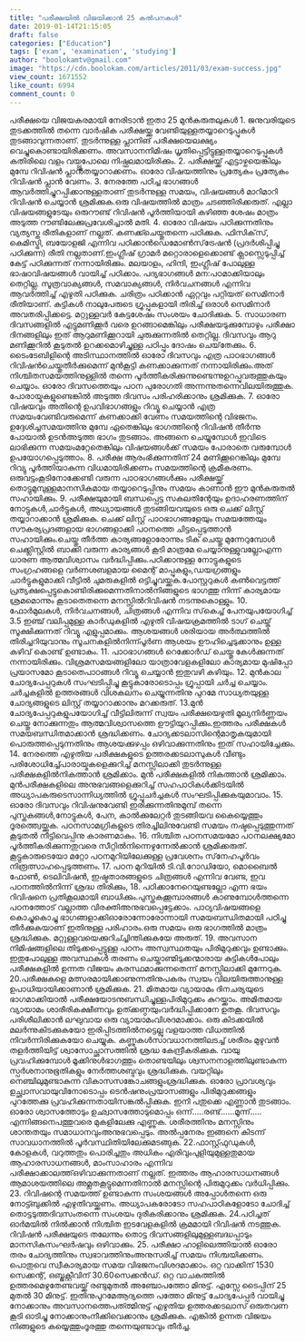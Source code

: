 ```yaml
---
title: "പരീക്ഷയില്‍ വിജയിക്കാന്‍ 25 കല്‍പനകള്‍"
date: 2019-01-14T21:15:05
draft: false
categories: ["Education"]
tags: ['exam', 'examination', 'studying']
author: "boolokamtv@gmail.com"
image: "https://cdn.boolokam.com/articles/2011/03/exam-success.jpg"
view_count: 1671552
like_count: 6994
comment_count: 0
---
```


പരീക്ഷയെ വിജയകരമായി നേരിടാന്‍ ഇതാ 25 മുന്‍കരുതലുകള്‍ 1\. ജനുവരിയുടെ തുടക്കത്തില്‍ തന്നെ വാര്‍ഷിക പരീക്ഷയ്ക്കു വേണ്ടിയുള്ളതയ്യാറെടുപ്പുകള്‍ തുടങ്ങാവുന്നതാണ്. തുടര്‍ന്നുള്ള പ്ലാനിങ് പരീക്ഷയെലക്ഷ്യം വെച്ചുകൊണ്ടായിരിക്കണം. അവസാനനിമിഷം ധൃതിപ്പെട്ടിട്ടുള്ളതയ്യാറെടുപ്പുകള്‍ കതിരിലെ വളം വയ്പ്പുപോലെ നിഷ്ഫലമായിരിക്കും. 2\. പരീക്ഷയ്ക്ക് എട്ടാഴ്ചയെങ്കിലും മുമ്പേ റിവിഷന്‍ പ്ലാന്‍തയ്യാറാക്കണം. ഓരോ വിഷയത്തിനും പ്രത്യേകം പ്രത്യേകം റിവിഷന്‍ പ്ലാന്‍ വേണം. 3\. നേരത്തേ പഠിച്ച ഭാഗങ്ങള്‍ ആവര്‍ത്തിച്ചുറപ്പിക്കാനുള്ളതാണ് തുടര്‍ന്നുള്ള സമയം, വിഷയങ്ങള്‍ മാറിമാറി റിവിഷന്‍ ചെയ്യാന്‍ ശ്രമിക്കുക.ഒരു വിഷയത്തില്‍ മാത്രം ചടഞ്ഞിരിക്കരുത്. എല്ലാ വിഷയങ്ങളുടേയും ഒരുറൗണ്ട് റിവിഷന്‍ പൂര്‍ത്തിയായി കഴിഞ്ഞ ശേഷം മാത്രം അടുത്ത റൗണ്ടിലേക്കുപ്രവേശിച്ചാല്‍ മതി. 4\. ഓരോ വിഷയം പഠിക്കുന്നതിനും വ്യത്യസ്ത രീതികളാണ് നല്ലത്. കണക്ക്ചെയ്തുതന്നെ പഠിക്കുക. ഫിസിക്‌സ്, കെമിസ്ട്രി, ബയോളജി എന്നിവ പഠിക്കാന്‍ഡെമോണ്‍സ്‌ട്രേഷന്‍ (പ്രദര്‍ശിപ്പിച്ചു പഠിക്കുന്ന) രീതി നല്ലതാണ്.ഇംഗ്ലീഷ് ഗ്രാമര്‍ മറ്റൊരാളെക്കൊണ്ട് ക്ലാസ്സെടുപ്പിച്ച് കേട്ട് പഠിക്കുന്നത് നന്നായിരിക്കും. മലയാളം, ഹിന്ദി, ഇംഗ്ലീഷ് പോലുള്ള ഭാഷാവിഷയങ്ങള്‍ വായിച്ച് പഠിക്കാം. പദ്യഭാഗങ്ങള്‍ മന:പഠമാക്കിയാലും തെറ്റില്ല. സൂത്രവാക്യങ്ങള്‍, സമവാക്യങ്ങള്‍, നിര്‍വചനങ്ങള്‍ എന്നിവ ആവര്‍ത്തിച്ച് എഴുതി പഠിക്കുക. ചരിത്രം പഠിക്കാന്‍ ഏറ്റവും പറ്റിയത് സെമിനാര്‍ രീതിയാണ്. കുട്ടികള്‍ നാലുപേരുടെ ഗ്രൂപ്പുകളായി തിരിച്ച് ഒരാള്‍ സെമിനാര്‍ അവതരിപ്പിക്കട്ടെ. മറ്റുള്ളവര്‍ കേട്ടശേഷം സംശയം ചോദിക്കുക. 5\. സാധാരണ ദിവസങ്ങളില്‍ എട്ടുമണിക്കൂര്‍ വരെ ഉറങ്ങാമെങ്കിലും പരീക്ഷയടുക്കുമ്പോഴും പരീക്ഷാ ദിനങ്ങളിലും ഇത് ആറുമണിക്കൂറായി ചുരുക്കുന്നതില്‍ തെറ്റില്ല. ദിവസവും ആറു മണിക്കൂറില്‍ കൂടുതല്‍ ഉറക്കമൊഴിച്ചുള്ള പഠിപ്പും ദോഷം ചെയ്‌തേക്കും. 6\. ടൈംടേബിളിന്റെ അടിസ്ഥാനത്തില്‍ ഓരോ ദിവസവും എത്ര പാഠഭാഗങ്ങള്‍ റിവിഷന്‍ചെയ്തുതീര്‍ക്കുമെന്ന് മുന്‍കൂട്ടി കണക്കാക്കുന്നത് നന്നായിരിക്കും.അത് നിശ്ചിതസമയത്തിനുള്ളില്‍ തന്നെ പൂര്‍ത്തീകരിക്കുന്നുണ്ടെന്നുഉറപ്പുവരുത്തുകയും ചെയ്യാം. ഓരോ ദിവസത്തെയും പഠന പുരോഗതി അന്നന്നുതന്നെവിലയിരുത്തുക. പോരായ്മകളുണ്ടെങ്കില്‍ അടുത്ത ദിവസം പരിഹരിക്കാനും ശ്രമിക്കുക. 7\. ഓരോ വിഷയവും അതിന്റെ ഉപവിഭാഗങ്ങളും റിവ്യൂ ചെയ്യാന്‍ എത്ര സമയംവേണ്ടിവരുമെന്ന് കണക്കാക്കി വേണം സമയത്തിന്റെ വിഭജനം. ഉദ്ദേശിച്ചസമയത്തിനു മുമ്പേ ഏതെങ്കിലും ഭാഗത്തിന്റെ റിവിഷന്‍ തീര്‍ന്നു പോയാല്‍ ഉടന്‍അടുത്ത ഭാഗം തുടങ്ങാം. അങ്ങനെ ചെയ്യുമ്പോള്‍ ഇവിടെ ലാഭിക്കുന്ന സമയംമറ്റേതെങ്കിലും വിഷയങ്ങള്‍ക്ക് സമയം പോരാതെ വരുമ്പോള്‍ ഉപയോഗപ്പെടുത്താം. 8\. പരീക്ഷ ആരംഭിക്കുന്നതിന് 24 മണിക്കൂറെങ്കിലും മുമ്പേ റിവ്യു പൂര്‍ത്തിയാകുന്ന വിധമായിരിക്കണം സമയത്തിന്റെ ക്രമീകരണം. ഒരുവട്ടംകൂടിനോക്കേണ്ടി വരുന്ന പാഠഭാഗങ്ങള്‍ക്കും പരീക്ഷയ്ക്ക് തൊട്ടുമുമ്പുള്ളമാനസികമായ തയ്യാറെടുപ്പിനും സമയം കാണാന്‍ ഈ മുന്‍കരുതല്‍ സഹായിക്കും. 9\. പരീക്ഷയുമായി ബന്ധപ്പെട്ട സകലതിന്റേയും ഉദാഹരണത്തിന് നോട്ടുകള്‍,ചാര്‍ട്ടുകള്‍, അധ്യായങ്ങള്‍ തുടങ്ങിയവയുടെ ഒരു ചെക്ക് ലിസ്റ്റ് തയ്യാറാക്കാന്‍ ശ്രമിക്കുക. ചെക്ക് ലിസ്റ്റ് പാഠഭാഗങ്ങളേയും സമയത്തേയും സൗകര്യപ്രദങ്ങളായ ഭാഗങ്ങളാക്കി പഠനത്തെ ചിട്ടപ്പെടുത്താന്‍ സഹായിക്കും.ചെയ്തു തീര്‍ത്ത കാര്യങ്ങളോരോന്നും ടിക് ചെയ്തു മുന്നേറുമ്പോള്‍ ചെക്ക്ലിസ്റ്റില്‍ ബാക്കി വരുന്ന കാര്യങ്ങള്‍ കൂടി മാത്രമേ ചെയ്യാനുള്ളുവല്ലോഎന്ന ധാരണ ആത്മവിശ്വാസം വര്‍ദ്ധിപ്പിക്കും.പഠിക്കാനുള്ള നോട്ടുകളുടെ സംഗ്രഹങ്ങളെ വര്‍ണശബളമായ മൈന്റ് മാപ്പുകളും,ഡയഗ്രങ്ങളും ചാര്‍ട്ടുകളുമാക്കി വീട്ടില്‍ ചുമരുകളില്‍ ഒട്ടിച്ചുവയ്ക്കുക.പോസ്റ്ററുകള്‍ കണ്‍വെട്ടത്ത് പ്രത്യക്ഷപ്പെട്ടുകൊണ്ടിരിക്കുമെന്നതിനാല്‍നിങ്ങളുടെ ഭാഗത്തു നിന്ന് കാര്യമായ ശ്രമമൊന്നും കൂടാതെതന്നെ മനസ്സില്‍റിവിഷന്‍ നടന്നുകൊള്ളും. 10\. ഫോര്‍മുലകള്‍, നിര്‍വചനങ്ങള്‍, ചിത്രങ്ങള്‍ എന്നിവ സ്‌കെച്ച് പേനയുപയോഗിച്ച് 3.5 ഇഞ്ച് വലിപ്പമുള്ള കാര്‍ഡുകളില്‍ എഴുതി വിഷയക്രമത്തില്‍ ടാഗ് ചെയ്ത് സൂക്ഷിക്കുന്നത് റിവ്യൂ എളുപ്പമാക്കും. ആശയങ്ങള്‍ ശരിയായ അര്‍ത്ഥത്തില്‍ തിരിച്ചറിയുവാനും സൂചനകളില്‍നിന്ന്പൂര്‍ണ ആശയം ഊഹിച്ചെടുക്കാനും ഉള്ള കഴിവ് കൊണ്ട് ഉണ്ടാകും. 11\. പാഠഭാഗങ്ങള്‍ റെക്കോര്‍ഡ് ചെയ്തു കേള്‍ക്കുന്നത് നന്നായിരിക്കും. വിശ്രമസമയങ്ങളിലോ യാത്രാവേളകളിലോ കാര്യമായ മുഷിപ്പോ പ്രയാസമോ കൂടാതെപാഠങ്ങള്‍ റിവ്യൂ ചെയ്യാന്‍ ഇതുവഴി കഴിയും. 12\. മുന്‍കാല ചോദ്യപേപ്പറുകള്‍ സംഘടിപ്പിച്ചു കൂട്ടുകാരോടൊപ്പം ഗ്രൂപ്പായി ചര്‍ച്ച ചെയ്യാം. ചര്‍ച്ചകളില്‍ ഉത്തരങ്ങള്‍ വിശകലനം ചെയ്യുന്നതിനു പുറമേ സാധ്യതയുള്ള ചോദ്യങ്ങളുടെ ലിസ്റ്റ് തയ്യാറാക്കാനും മറക്കരുത്. 13.മുന്‍ ചോദ്യപേപ്പറുകളുപയോഗിച്ച് വീട്ടിലിരുന്ന് സ്വയം പരീക്ഷയെഴുതി മൂല്യനിര്‍ണ്ണയം ചെയ്തു നോക്കുന്നതും ആത്മവിശ്വാസത്തെ ഊട്ടിയുറപ്പിക്കും.ഇത്തരം പരീക്ഷകള്‍ സമയബന്ധിതമാക്കാന്‍ ശ്രദ്ധിക്കണം. ചോദ്യക്കടലാസിന്റെമാതൃകയുമായി പൊരുത്തപ്പെടുന്നതിനും ആശയക്കുഴപ്പം ഒഴിവാക്കുന്നതിനും ഇത് സഹായിച്ചേക്കും. 14\. നേരത്തെ എഴുതിയ പരീക്ഷകളുടെ ഉത്തരക്കടലാസുകള്‍ വീണ്ടും പരിശോധിച്ച്പോരായ്മകളെക്കുറിച്ച് മനസ്സിലാക്കി തുടര്‍ന്നുള്ള പരീക്ഷകളില്‍നികത്താന്‍ ശ്രമിക്കാം. മുന്‍ പരീക്ഷകളില്‍ നികത്താന്‍ ശ്രമിക്കാം. മുന്‍പരീക്ഷകളിലെ അനുഭവങ്ങളെക്കുറിച്ച് സഹപാഠികള്‍ക്കിടയില്‍ അധ്യാപകരുടെസാന്നിധ്യത്തില്‍ ഗ്രൂപ്പുചര്‍ച്ചകള്‍ സംഘടിപ്പിക്കുകയുമാവാം. 15\. ഓരോ ദിവസവും റിവിഷനുവേണ്ടി ഇരിക്കുന്നതിനുമുമ്പ് തന്നെ പുസ്തകങ്ങള്‍,നോട്ടുകള്‍, പേന, കാല്‍ക്കുലേറ്റര്‍ തുടങ്ങിയവ കൈയ്യെത്തും ദൂരത്ത്വെയ്ക്കുക. പഠനസാമഗ്രികളുടെ തിരച്ചിലിനുവേണ്ടി സമയം നഷ്ടപ്പെടുത്തുന്നത് കൂടുതല്‍ നീട്ടിവെപ്പിനു കാരണമാകും. 16\. നിശ്ചിത പഠനസമയമോ പഠനലക്ഷ്യമോ പൂര്‍ത്തീകരിക്കുന്നതുവരെ സീറ്റില്‍നിന്നെഴുന്നേല്‍ക്കാന്‍ ശ്രമിക്കരുത്. കൂട്ടുകാരുടെയോ മറ്റോ പഠനമുറിയിലേക്കുള്ള പ്രവേശനം സ്‌നേഹപൂര്‍വം നിരൂത്സാഹപ്പെടുത്തണം. 17\. പഠന മുറിയില്‍ ടി.വി.റോഡിയോ, മൊബൈല്‍ ഫോണ്‍, ടെലിവിഷന്‍, ഇഷ്ടതാരങ്ങളുടെ ചിത്രങ്ങള്‍ എന്നിവ വേണ്ട, ഇവ പഠനത്തില്‍നിന്ന് ശ്രദ്ധ തിരിക്കും, 18\. പഠിക്കാനേറെയുണ്ടല്ലോ എന്ന ഭയം റിവിഷനെ പ്രതികൂലമായി ബാധിക്കും.പുസ്തകക്കൂമ്പാരങ്ങള്‍ കാണുമ്പോള്‍ത്തന്നെ പഠനത്തോട് വല്ലാത്ത വിരക്തിഅനുഭവപ്പെട്ടേക്കാം. പാഠ്യവിഷയങ്ങളെ കൊച്ചുകൊച്ചു ഭാഗങ്ങളാക്കിഓരോന്നോരോന്നായി സമയബന്ധിതമായി പഠിച്ചു തീര്‍ക്കുകയാണ് ഇതിനുള്ള പരിഹാരം.ഒരു സമയം ഒരു ഭാഗത്തില്‍ മാത്രം ശ്രദ്ധിക്കുക. മറ്റുള്ളവയെക്കുറിച്ച്ചിന്തിക്കുകയേ അരുത്. 19\. അവസാന നിമിഷങ്ങളിലെ തിടുക്കപ്പെട്ടുള്ള പഠനം അസ്വസ്ഥതയും പിരിമുറുക്കവും ഉണ്ടാക്കും. ഇതുപോലുള്ള അവസ്ഥകള്‍ തരണം ചെയ്താണ്മിടുക്കന്മാരായ കുട്ടികള്‍പോലും പരീക്ഷകളില്‍ ഉന്നത വിജയം കരസ്ഥമാക്കുന്നതെന്ന് മനസ്സിലാക്കി മുന്നേറുക. 20.പരീക്ഷകളെ മത്സരമായിക്കാണുന്നതിനുപകരം സ്വയം വിലയിരുത്താനുള്ള ഉപാധിയായിക്കാണാന്‍ ശ്രമിക്കുക. 21\. മിതമായ വ്യായാമം ദിനചര്യയുടെ ഭാഗമാക്കിയാല്‍ പരീക്ഷയോടനുബന്ധിച്ചുള്ളപിരിമുറുക്കം കുറയ്ക്കാം. അമിതമായ വ്യായാമം ശാരീരികക്ഷീണവും ഉത്ക്കണ്ഠയുംവര്‍ദ്ധിപ്പിക്കാനേ ഉതകൂ. ദിവസവും പരിശീലിക്കാന്‍ ലഘുവായ ഒരു വ്യായാമംവിശദമാക്കാം. ഒരു കിടക്കയില്‍ മലര്‍ന്നുകിടക്കുകയോ ഇരിപ്പിടത്തില്‍നട്ടെല്ലു വളയാത്ത വിധത്തില്‍ നിവര്‍ന്നിരിക്കുകയോ ചെയ്യുക. കണ്ണുകള്‍സാവധാനത്തിലടച്ച് ശരീരം മുഴുവന്‍ തളര്‍ത്തിയിട്ട് ശ്വാസോച്ഛാസത്തില്‍ ശ്രദ്ധ കേന്ദ്രീകരിക്കുക. വായു പ്രവഹിക്കുമ്പോള്‍ മൂക്കിനുള്‍ഭാഗത്തും തൊണ്ടയിലും ശ്വസനനാളത്തിലുണ്ടാകുന്ന സ്പര്‍ശനാനുഭൂതികളും നേര്‍ത്തശബ്ദവും ശ്രദ്ധിക്കുക. വയറ്റിലും നെഞ്ചിലുമുണ്ടാകുന്ന വികാസസങ്കോചങ്ങളുംശ്രദ്ധിക്കുക. ഓരോ പ്രാവശ്യവും ഉച്ഛ്വാസവായുവിനോടൊപ്പം ടെന്‍ഷനുംപ്രയാസങ്ങളും പിരിമുറുക്കങ്ങളും പുറത്തേക്കു പ്രവഹിക്കുന്നതായിസങ്കല്‍പ്പിക്കുക. ഇനി പതുക്കെ എണ്ണാന്‍ തുടങ്ങാം. ഓരോ ശ്വാസത്തോടും ഉഛ്വാസത്തോടുമൊപ്പം ഒന്ന്.....രണ്ട്......മൂന്ന്..... എന്നിങ്ങനെപത്തുവരെ മുകളിലേക്കു എണ്ണുക. ശരീരത്തിനും മനസ്സിനും ശാന്തതയും സമാധാനവുംഅനുഭവപ്പെടും. അല്‍പ്പനേരം ഇങ്ങനെ കിടന്ന് സാവധാനത്തില്‍ പൂര്‍വസ്ഥിതിയിലേക്കുമടങ്ങുക. 22.ഫാസ്റ്റ്ഫുഡുകള്‍, കോളകള്‍, വറുത്തതും പൊരിച്ചതും അധികം എരിവുംപുളിയുമുള്ളതുമായ ആഹാരസാധനങ്ങള്‍, മാംസാഹാരം എന്നിവ പരീക്ഷാക്കാലത്ത്ഒഴിവാക്കുന്നതാണ് നല്ലത്. ഇത്തരം ആഹാരസാധനങ്ങള്‍ ആമാശയത്തിലെ അമ്ലതകൂട്ടുമെന്നതിനാല്‍ മനസ്സിന്റെ പിരുമുറുക്കം വര്‍ധിപ്പിക്കും. 23\. റിവിഷന്റെ സമയത്ത് ഉണ്ടാകുന്ന സംശയങ്ങള്‍ അപ്പോള്‍തന്നെ ഒരു നോട്ട്ബുക്കില്‍ എഴുതിവയ്ക്കണം. അധ്യാപകരോടോ സഹപാഠികളോടോ ചോദിച്ച് തൊട്ടടുത്തദിവസംതന്നെ സംശയം ദുരീകരിക്കാനും ശ്രമിക്കുക. 24.പഠിച്ചത് ഓര്‍മയില്‍ നില്‍ക്കാന്‍ നിശ്ചിത ഇടവേളകളില്‍ ക്രമമായി റിവിഷന്‍ നടത്തുക. റിവിഷന്‍ പരീക്ഷയുടെ തലേന്നും തൊട്ട ദിവസങ്ങളിലുമുള്ളബദ്ധപ്പാടും മാനസികസംഘര്‍ഷവും ഒഴിവാക്കും. 25\. പരീക്ഷാ ഹാളിലെത്തിയാല്‍ ഓരോ തരം ചോദ്യത്തിനും സ്വഭാവത്തിനുംഅനുസരിച്ച് സമയം നിശ്ചയിക്കണം. പൊതുവെ സ്വീകാര്യമായ സമയ വിഭജനംവിശദമാക്കാം. ഒറ്റ വാക്കിന് 1530 സെക്കന്റ്, ഒബ്ജക്റ്റീവിന് 30.60സെക്കന്‍ഡ്. ഒറ്റ വാചകത്തില്‍ ഉത്തരമെഴുതേണ്ടവയ്ക്ക് രണ്ടുമുതല്‍ അഞ്ചോപത്തോ മിനുട്ട്. എസ്സേ ടൈപ്പിന് 25 മുതല്‍ 30 മിനുട്ട്. ഇതിനുപുറമേആദ്യത്തെ പത്തോ മിനുട്ട് ചോദ്യപേപ്പര്‍ വായിച്ചു നോക്കാനും അവസാനത്തെപത്ത്മിനുട്ട് എഴുതിയ ഉത്തരക്കടലാസ് ഒരുതവണ കൂടി ഓടിച്ചു നോക്കാനുംനീക്കിവെക്കാനും ശ്രമിക്കുക. എങ്കില്‍ ഉന്നത വിജയം നിങ്ങളുടെ കയ്യെത്തുംദൂരത്തു തന്നെയുണ്ടാവും തീര്‍ച്ച.
